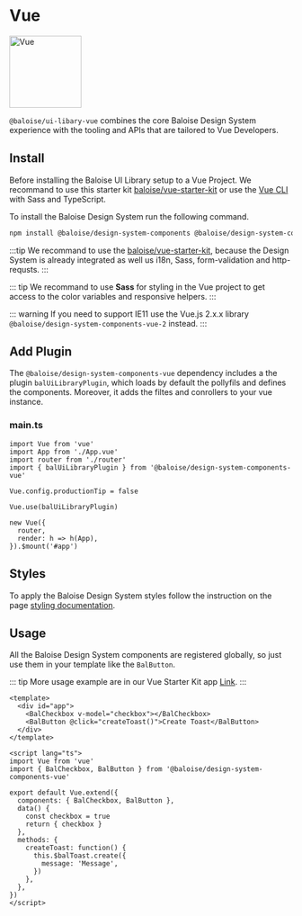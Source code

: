 # Vue

<img style="width: 128px;" src="https://vuejs.org/images/logo.png" data-origin="https://vuejs.org/images/logo.png" alt="Vue">

`@baloise/ui-libary-vue` combines the core Baloise Design System experience with the tooling and APIs that are tailored to Vue Developers.

## Install

Before installing the Baloise UI Library setup to a Vue Project. We recommand to use this starter kit [baloise/vue-starter-kit](https://github.com/baloise/vue-starter-kit) or use the [Vue CLI](https://cli.vuejs.org/guide/installation.html) with Sass and TypeScript.

To install the Baloise Design System run the following command.

```bash
npm install @baloise/design-system-components @baloise/design-system-components-vue --save
```

:::tip
We recommand to use the [baloise/vue-starter-kit](https://github.com/baloise/vue-starter-kit), because the Design System is already integrated as well us i18n, Sass, form-validation and http-requsts.
:::

::: tip
We recommand to use **Sass** for styling in the Vue project to get access to the color variables and responsive helpers.
:::

::: warning
If you need to support IE11 use the Vue.js 2.x.x library `@baloise/design-system-components-vue-2` instead.
:::

## Add Plugin

The `@baloise/design-system-components-vue` dependency includes a the plugin `balUiLibraryPlugin`, which loads by default the pollyfils and defines the components. Moreover, it adds the filtes and conrollers to your vue instance.

### main.ts

```typescript{4,8}
import Vue from 'vue'
import App from './App.vue'
import router from './router'
import { balUiLibraryPlugin } from '@baloise/design-system-components-vue'

Vue.config.productionTip = false

Vue.use(balUiLibraryPlugin)

new Vue({
  router,
  render: h => h(App),
}).$mount('#app')
```

## Styles

To apply the Baloise Design System styles follow the instruction on the page [styling documentation](/guide/styles/installation.html).

## Usage

All the Baloise Design System components are registered globally, so just use them in your template like the `BalButton`.

::: tip
More usage example are in our Vue Starter Kit app [Link](https://github.com/baloise/vue-starter-kit/blob/vue-next/src/app/pages/Home.vue).
:::

```vue
<template>
  <div id="app">
    <BalCheckbox v-model="checkbox"></BalCheckbox>
    <BalButton @click="createToast()">Create Toast</BalButton>
  </div>
</template>

<script lang="ts">
import Vue from 'vue'
import { BalCheckbox, BalButton } from '@baloise/design-system-components-vue'

export default Vue.extend({
  components: { BalCheckbox, BalButton },
  data() {
    const checkbox = true
    return { checkbox }
  },
  methods: {
    createToast: function() {
      this.$balToast.create({
        message: 'Message',
      })
    },
  },
})
</script>
```

